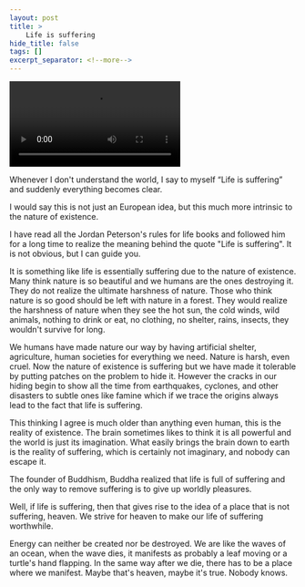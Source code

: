 ```yaml
---
layout: post
title: >
    Life is suffering
hide_title: false
tags: []
excerpt_separator: <!--more-->
---
```


<video controls><source src="/assets/videos/LifeIsSuffering.mp4" type="video/mp4">Life is Suffering - Jordan Peterson</source></video>


Whenever I don't understand the world, I say to myself “Life is suffering” and suddenly everything becomes clear.

I would say this is not just an European idea, but this much more intrinsic to the nature of existence.

I have read all the Jordan Peterson's rules for life books and followed him for a long time to realize the meaning behind the quote "Life is suffering". It is not obvious, but I can guide you.

It is something like life is essentially suffering due to the nature of existence. Many think nature is so beautiful and we humans are the ones destroying it. They do not realize the ultimate harshness of nature. Those who think nature is so good should be left with nature in a forest. They would realize the harshness of nature when they see the hot sun, the cold winds, wild animals, nothing to drink or eat, no clothing, no shelter, rains, insects, they wouldn't survive for long.

We humans have made nature our way by having artificial shelter, agriculture, human societies for everything we need. Nature is harsh, even cruel. Now the nature of existence is suffering but we have made it tolerable by putting patches on the problem to hide it. However the cracks in our hiding begin to show all the time from earthquakes, cyclones, and other disasters to subtle ones like famine which if we trace the origins always lead to the fact that life is suffering.

This thinking I agree is much older than anything even human, this is the reality of existence. The brain sometimes likes to think it is all powerful and the world is just its imagination. What easily brings the brain down to earth is the reality of suffering, which is certainly not imaginary, and nobody can escape it.

The founder of Buddhism, Buddha realized that life is full of suffering and the only way to remove suffering is to give up worldly pleasures.

Well, if life is suffering, then that gives rise to the idea of a place that is not suffering, heaven. We strive for heaven to make our life of suffering worthwhile.

Energy can neither be created nor be destroyed. We are like the waves of an ocean, when the wave dies, it manifests as probably a leaf moving or a turtle's hand flapping. In the same way after we die, there has to be a place where we manifest. Maybe that's heaven, maybe it's true. Nobody knows.
